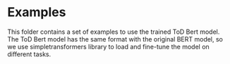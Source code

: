 # Examples

This folder contains a set of examples to use the trained ToD Bert model. The ToD Bert model has the same format with the original BERT model, so we use simpletransformers library to load and fine-tune the model on different tasks.

